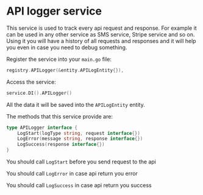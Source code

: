 # API logger service
This service is used to track every api request and response.
For example it can be used in any other service as SMS service, Stripe service and so on. Using it you will have a history of all requests and responses
and it will help you even in case you need to debug something.

Register the service into your `main.go` file:
```go
registry.APILogger(&entity.APILogEntity{}),
```

Access the service:
```go
service.DI().APILogger()
```

All the data it will be saved into the `APILogEntity` entity.

The methods that this service provide are:
```go
type APILogger interface {
	LogStart(logType string, request interface{})
	LogError(message string, response interface{})
	LogSuccess(response interface{})
}
```
You should call `LogStart` before you send request to the api

You should call `LogError` in case api return you error

You should call `LogSuccess` in case api return you success
